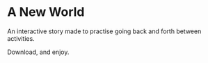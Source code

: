 # A New World

An interactive story made to practise going back and forth between activities.

Download, and enjoy.
